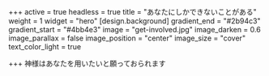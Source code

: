 +++
active = true
headless = true
title = "あなたにしかできないことがある"
weight = 1
widget = "hero"
[design.background]
gradient_end = "#2b94c3"
gradient_start = "#4bb4e3"
image = "get-involved.jpg"
image_darken = 0.6
image_parallax = false
image_position = "center"
image_size = "cover"
text_color_light = true

+++
神様はあなたを用いたいと願っておられます